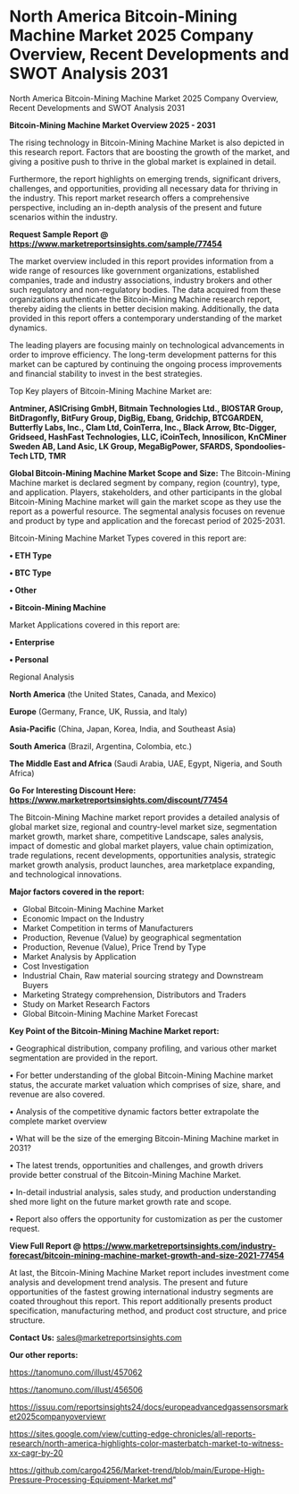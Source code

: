 # North America Bitcoin-Mining Machine Market 2025 Company Overview, Recent Developments and SWOT Analysis 2031
North America Bitcoin-Mining Machine Market 2025 Company Overview, Recent Developments and SWOT Analysis 2031

<Strong> Bitcoin-Mining Machine Market Overview 2025 - 2031</strong>

The rising technology in Bitcoin-Mining Machine Market is also depicted in this research report. Factors that are boosting the growth of the market, and giving a positive push to thrive in the global market is explained in detail.

Furthermore, the report highlights on emerging trends, significant drivers, challenges, and opportunities, providing all necessary data for thriving in the industry. This report market research offers a comprehensive perspective, including an in-depth analysis of the present and future scenarios within the industry.

<strong>Request Sample Report @ <a href=https://www.marketreportsinsights.com/sample/77454>https://www.marketreportsinsights.com/sample/77454</a></strong>

The market overview included in this report provides information from a wide range of resources like government organizations, established companies, trade and industry associations, industry brokers and other such regulatory and non-regulatory bodies. The data acquired from these organizations authenticate the Bitcoin-Mining Machine research report, thereby aiding the clients in better decision making. Additionally, the data provided in this report offers a contemporary understanding of the market dynamics.

The leading players are focusing mainly on technological advancements in order to improve efficiency. The long-term development patterns for this market can be captured by continuing the ongoing process improvements and financial stability to invest in the best strategies.

Top Key players of Bitcoin-Mining Machine Market are:

<strong>Antminer, ASICrising GmbH, Bitmain Technologies Ltd., BIOSTAR Group, BitDragonfly, BitFury Group, DigBig, Ebang, Gridchip, BTCGARDEN, Butterfly Labs, Inc., Clam Ltd, CoinTerra, Inc., Black Arrow, Btc-Digger, Gridseed, HashFast Technologies, LLC, iCoinTech, Innosilicon, KnCMiner Sweden AB, Land Asic, LK Group, MegaBigPower, SFARDS, Spondoolies-Tech LTD, TMR</strong>

<strong><b>Global Bitcoin-Mining Machine Market Scope and Size:</b></strong>
The Bitcoin-Mining Machine market is declared segment by company, region (country), type, and application. Players, stakeholders, and other participants in the global Bitcoin-Mining Machine market will gain the market scope as they use the report as a powerful resource. The segmental analysis focuses on revenue and product by type and application and the forecast period of 2025-2031.

Bitcoin-Mining Machine Market Types covered in this report are:

<strong>• ETH Type

• BTC Type

• Other

• Bitcoin-Mining Machine</strong>

Market Applications covered in this report are:

<strong>• Enterprise

• Personal</strong> 

Regional Analysis

<strong>North America</strong> (the United States, Canada, and Mexico)

<strong>Europe</strong> (Germany, France, UK, Russia, and Italy)

<strong>Asia-Pacific</strong> (China, Japan, Korea, India, and Southeast Asia)

<strong>South America</strong> (Brazil, Argentina, Colombia, etc.)

<strong>The Middle East and Africa</strong> (Saudi Arabia, UAE, Egypt, Nigeria, and South Africa)

<strong>Go For Interesting Discount Here: <a href=https://www.marketreportsinsights.com/discount/77454>https://www.marketreportsinsights.com/discount/77454</a></strong>

The Bitcoin-Mining Machine market report provides a detailed analysis of global market size, regional and country-level market size, segmentation market growth, market share, competitive Landscape, sales analysis, impact of domestic and global market players, value chain optimization, trade regulations, recent developments, opportunities analysis, strategic market growth analysis, product launches, area marketplace expanding, and technological innovations.

<strong><b>Major factors covered in the report:</b></strong>
<ul>
  <li>Global Bitcoin-Mining Machine Market </li>
  <li>Economic Impact on the Industry</li>
  <li>Market Competition in terms of Manufacturers</li>
  <li>Production, Revenue (Value) by geographical segmentation</li>
  <li>Production, Revenue (Value), Price Trend by Type</li>
  <li>Market Analysis by Application</li>
  <li>Cost Investigation</li>
  <li>Industrial Chain, Raw material sourcing strategy and Downstream Buyers</li>
  <li>Marketing Strategy comprehension, Distributors and Traders</li>
  <li>Study on Market Research Factors</li>
  <li>Global Bitcoin-Mining Machine Market Forecast</li>
</ul>

<strong><b>Key Point of the Bitcoin-Mining Machine Market report:</b></strong>

• Geographical distribution, company profiling, and various other market segmentation are provided in the report.

• For better understanding of the global Bitcoin-Mining Machine market status, the accurate market valuation which comprises of size, share, and revenue are also covered.

• Analysis of the competitive dynamic factors better extrapolate the complete market overview

• What will be the size of the emerging Bitcoin-Mining Machine market in 2031?

• The latest trends, opportunities and challenges, and growth drivers provide better construal of the Bitcoin-Mining Machine Market.

• In-detail industrial analysis, sales study, and production understanding shed more light on the future market growth rate and scope.

• Report also offers the opportunity for customization as per the customer request.

<strong><b>View Full Report @ <a href=https://www.marketreportsinsights.com/industry-forecast/bitcoin-mining-machine-market-growth-and-size-2021-77454>https://www.marketreportsinsights.com/industry-forecast/bitcoin-mining-machine-market-growth-and-size-2021-77454</a></b></strong>


At last, the Bitcoin-Mining Machine Market report includes investment come analysis and development trend analysis. The present and future opportunities of the fastest growing international industry segments are coated throughout this report. This report additionally presents product specification, manufacturing method, and product cost structure, and price structure.

<strong>Contact Us:</strong>
sales@marketreportsinsights.com

<strong>Our other reports:</strong>

<a href=https://tanomuno.com/illust/457062>https://tanomuno.com/illust/457062</a>

<a href=https://tanomuno.com/illust/456506>https://tanomuno.com/illust/456506</a>

<a href=https://issuu.com/reportsinsights24/docs/europeadvancedgassensorsmarket2025companyoverviewr>https://issuu.com/reportsinsights24/docs/europeadvancedgassensorsmarket2025companyoverviewr</a>

<a href=https://sites.google.com/view/cutting-edge-chronicles/all-reports-research/north-america-highlights-color-masterbatch-market-to-witness-xx-cagr-by-20>https://sites.google.com/view/cutting-edge-chronicles/all-reports-research/north-america-highlights-color-masterbatch-market-to-witness-xx-cagr-by-20</a>

<a href=https://github.com/cargo4256/Market-trend/blob/main/Europe-High-Pressure-Processing-Equipment-Market.md>https://github.com/cargo4256/Market-trend/blob/main/Europe-High-Pressure-Processing-Equipment-Market.md</a>"
